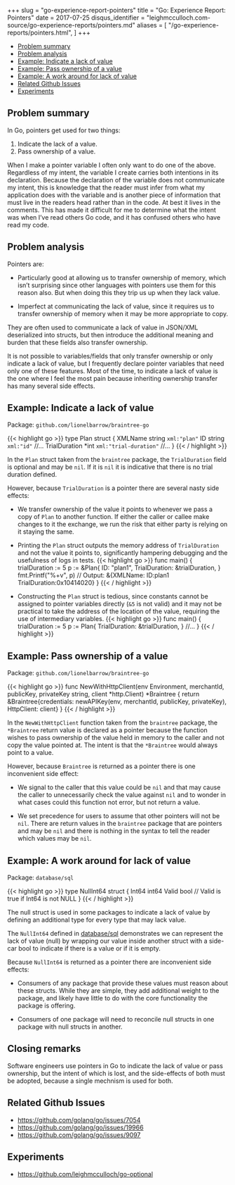 +++
slug = "go-experience-report-pointers"
title = "Go: Experience Report: Pointers"
date = 2017-07-25
disqus_identifier = "leighmcculloch.com-source/go-experience-reports/pointers.md"
aliases = [
  "/go-experience-reports/pointers.html",
]
+++

* [Problem summary](#problem-summary)
* [Problem analysis](#problem-analysis)
* [Example: Indicate a lack of value](#example-Indicate-a-lack-of-value)
* [Example: Pass ownership of a value](#example-pass-ownership-of-a-value)
* [Example: A work around for lack of value](#example-a-work-around-for-lack-of-value)
* [Related Github Issues](#related-github-issues)
* [Experiments](#experiments)

## Problem summary

In Go, pointers get used for two things:

1. Indicate the lack of a value.
2. Pass ownership of a value.

When I make a pointer variable I often only want to do one of the above. Regardless of my intent, the variable I create carries both intentions in its declaration. Because the declaration of the variable does not communicate my intent, this is knowledge that the reader must infer from what my application does with the variable and is another piece of information that must live in the readers head rather than in the code. At best it lives in the comments. This has made it difficult for me to determine what the intent was when I’ve read others Go code, and it has confused others who have read my code.

## Problem analysis

Pointers are:

- Particularly good at allowing us to transfer ownership of memory, which isn’t surprising since other languages with pointers use them for this reason also. But when doing this they trip us up when they lack value.

- Imperfect at communicating the lack of value, since it requires us to transfer ownership of memory when it may be more appropriate to copy.

They are often used to communicate a lack of value in JSON/XML deserialized into structs, but then introduce the additional meaning and burden that these fields also transfer ownership.

It is not possible to variables/fields that only transfer ownership or only indicate a lack of value, but I frequently declare pointer variables that need only one of these features. Most of the time, to indicate a lack of value is the one where I feel the most pain because inheriting ownership transfer has many several side effects.

## Example: Indicate a lack of value

Package: `github.com/lionelbarrow/braintree-go`

{{< highlight go >}}
type Plan struct {
	XMLName               string       `xml:"plan"`
	ID                    string       `xml:"id"`
	//...
	TrialDuration         *int         `xml:"trial-duration"`
	//...
}
{{< / highlight >}}

In the `Plan` struct taken from the `braintree` package, the `TrialDuration` field is optional and may be `nil`. If it is `nil` it is indicative that there is no trial duration defined.

However, because `TrialDuration` is a pointer there are several nasty side effects:

- We transfer ownership of the value it points to whenever we pass a copy of `Plan` to another function. If either the caller or callee make changes to it the exchange, we run the risk that either party is relying on it staying the same.

- Printing the `Plan` struct outputs the memory address of `TrialDuration` and not the value it points to, significantly hampering debugging and the usefulness of logs in tests.
{{< highlight go >}}
func main() {
	trialDuration := 5
	p := &Plan{
		ID: "plan1",
		TrialDuration: &trialDuration,
	}
	fmt.Printf("%+v", p)
	// Output: &{XMLName: ID:plan1 TrialDuration:0x10414020}
}
{{< / highlight >}}

- Constructing the `Plan` struct is tedious, since constants cannot be assigned to pointer variables directly (`&5` is not valid) and it may not be practical to take the address of the location of the value, requiring the use of intermediary variables.
{{< highlight go >}}
func main() {
	trialDuration := 5
	p := Plan{
		TrialDuration: &trialDuration,
	}
	//...
}
{{< / highlight >}}

## Example: Pass ownership of a value

Package: `github.com/lionelbarrow/braintree-go`

{{< highlight go >}}
func NewWithHttpClient(env Environment, merchantId, publicKey, privateKey string, client *http.Client) *Braintree {
	return &Braintree{credentials: newAPIKey(env, merchantId, publicKey, privateKey), HttpClient: client}
}
{{< / highlight >}}

In the `NewWithHttpClient` function taken from the `braintree` package, the `*Braintree` return value is declared as a pointer because the function wishes to pass ownership of the value held in memory to the caller and not copy the value pointed at. The intent is that the `*Braintree` would always point to a value.

However, because `Braintree` is returned as a pointer there is one inconvenient side effect:

- We signal to the caller that this value could be `nil` and that may cause the caller to unnecessarily check the value against `nil` and to wonder in what cases could this function not error, but not return a value.

- We set precedence for users to assume that other pointers will not be `nil`. There are return values in the `braintree` package that are pointers and may be `nil` and there is nothing in the syntax to tell the reader which values may be `nil`.

## Example: A work around for lack of value

Package: `database/sql`

{{< highlight go >}}
type NullInt64 struct {
	Int64 int64
	Valid bool // Valid is true if Int64 is not NULL
}
{{< / highlight >}}

The null struct is used in some packages to indicate a lack of value by defining an additional type for every type that may lack value.

The `NullInt64` defined in [database/sql](https://golang.org/pkg/database/sql/#NullInt64) demonstrates we can represent the lack of value (null) by wrapping our value inside another struct with a side-car bool to indicate if there is a value or if it is empty.

Because `NullInt64` is returned as a pointer there are inconvenient side effects:

- Consumers of any package that provide these values must reason about these structs. While they are simple, they add additional weight to the package, and likely have little to do with the core functionality the package is offering.

- Consumers of one package will need to reconcile null structs in one package with null structs in another.

## Closing remarks

Software engineers use pointers in Go to indicate the lack of value or pass ownership, but the intent of which is lost, and the side-effects of both must be adopted, because a single mechnism is used for both.

## Related Github Issues

- https://github.com/golang/go/issues/7054
- https://github.com/golang/go/issues/19966
- https://github.com/golang/go/issues/9097


## Experiments

- https://github.com/leighmcculloch/go-optional





